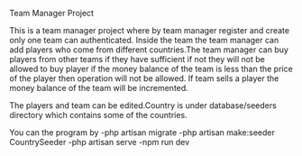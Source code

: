 Team Manager Project

This is a team manager project where by team manager register and create only one team can authenticated. Inside the team the team manager can add players who come from different countries.The team manager can buy players from other teams if they have sufficient if not they will not be allowed to buy player if the money balance of the team is less than the price of the player then operation will not be allowed.
If team sells a player the money balance of the team will be incremented.

The players and team can be edited.Country is under database/seeders directory which contains some of the countries.

You can the program by -php artisan migrate 
                        -php artisan make:seeder CountrySeeder
                        -php artisan serve
                        -npm run dev
